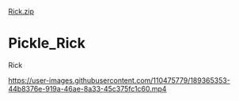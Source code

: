 [Rick.zip](https://github.com/SeaWolf2285/Pickle_Rick/files/9536122/Rick.zip)
# Pickle_Rick
Rick


https://user-images.githubusercontent.com/110475779/189365353-44b8376e-919a-46ae-8a33-45c375fc1c60.mp4

